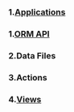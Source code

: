 ### 1.[Applications](https://github.com/bdoffr/odoo/blob/main/Reference/Tutorials/building_a_website.md)

### 1.[ORM API](https://github.com/bdoffr/odoo/blob/main/orm_api.md)

### 2.Data Files

### 3.Actions

### 4.[Views](https://github.com/bdoffr/odoo/blob/main/views.md)